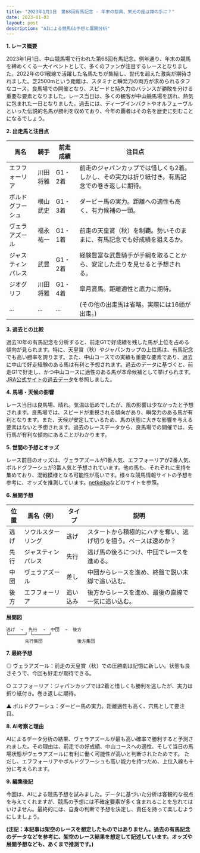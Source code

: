 ```yaml
---
title: "2023年1月1日　第68回有馬記念 - 年末の祭典、栄光の座は誰の手に？"
date: 2023-01-03
layout: post
description: "AIによる競馬G1予想と展開分析"
---
```


**1. レース概要**

2023年1月1日、中山競馬場で行われた第68回有馬記念。例年通り、年末の競馬を締めくくる一大イベントとして、多くのファンが注目するレースとなりました。2022年のG1戦線で活躍した名馬たちが集結し、世代を超えた激突が期待されました。芝2500mという距離は、スタミナと瞬発力の両方が求められるタフなコース。良馬場での開催となり、スピードと持久力のバランスが勝敗を分ける重要な要素となりました。レース当日は、多くの観客が中山競馬場を訪れ、熱気に包まれた一日となりました。過去には、ディープインパクトやオルフェーヴルといった伝説的名馬が勝利を収めており、今年の覇者はその名を歴史に刻むことになるでしょう。


**2. 出走馬と注目点**

| 馬名       | 騎手       | 前走成績    | 注目点                                                                                             |
|------------|-------------|-------------|------------------------------------------------------------------------------------------------------|
| エフフォーリア | 川田将雅     | G1・2着     | 前走のジャパンカップでは惜しくも2着。しかし、その実力は折り紙付き。有馬記念での巻き返しに期待。  |
| ボルドグフーシュ| 横山武史     | G1・3着     | ダービー馬の実力。距離への適性も高く、有力候補の一頭。                                             |
| ヴェラアズール  | 福永祐一     | G1・1着     | 前走の天皇賞（秋）を制覇。勢いそのままに、有馬記念でも好成績を狙えるか。                             |
| ジャスティンパレス| 武豊         | G1・2着     | 経験豊富な武豊騎手が手綱を取ることから、安定した走りを見せると予想される。                       |
| ジオグリフ    | 川田将雅     | G1・4着     | 皐月賞馬。距離適性と底力に期待。                                                                  |
| ...         | ...         | ...         |  (その他の出走馬は省略。実際には16頭が出走。)                                                    |


**3. 過去との比較**

過去10年の有馬記念を分析すると、前走G1で好成績を残した馬が上位を占める傾向が見られます。特に、天皇賞（秋）やジャパンカップの上位馬は、有馬記念でも高い勝率を誇ります。また、中山コースでの実績も重要な要素であり、過去に中山で好走経験のある馬は有利と予想されます。過去のデータに基づくと、前走G1で好走し、かつ中山コースに適性のある馬が本命候補として挙げられます。[JRA公式サイトの過去データ](https://www.jra.go.jp/data/)を参照しました。


**4. 馬場・天候の影響**

レース当日は良馬場、晴れ。気温は低めでしたが、風の影響は少なかったと予想されます。良馬場では、スピードが重視される傾向があり、瞬発力のある馬が有利となります。また、天候が安定しているため、馬の状態に大きな影響を与える要素はないと予想されます。過去のレースデータから、良馬場での開催では、先行馬が有利な傾向にあることがわかります。


**5. 世間の予想とオッズ**

レース前日のオッズは、ヴェラアズールが1番人気、エフフォーリアが2番人気、ボルドグフーシュが3番人気と予想されています。他の馬も、それぞれに支持を集めており、混戦模様となる可能性が高いです。様々な競馬情報サイトの予想を参考に、オッズを推測しています。[netkeiba](https://www.netkeiba.com/)などのサイトを参照。


**6. 展開予想**

| 位置 | 馬名（例）           | タイプ | 説明                                                                                                                                                                                          |
|-----|--------------------|-------|----------------------------------------------------------------------------------------------------------------------------------------------------------------------------------------------------|
| 逃げ | ソウルスターリング     | 逃げ   | スタートから積極的にハナを奪い、逃げ切りを狙う。ペースは速めか？                                                                                                                                          |
| 先行| ジャスティンパレス     | 先行   | 逃げ馬の後ろにつけ、中団でレースを進める。                                                                                                                                                          |
| 中団 | ヴェラアズール         | 差し   | 中団からレースを進め、終盤で鋭い末脚で追い込む。                                                                                                                                                   |
| 後方 | エフフォーリア       | 追い込み| 後方からレースを進め、最後の直線で一気に追い込む。                                                                                                                                                 |


**展開図**

```
逃げ  →  先行  →  中団  →  後方
└──────┘ └──────┘
       先行集団             後方集団
```


**7. 最終予想**

◎ ヴェラアズール：前走の天皇賞（秋）での圧勝劇は記憶に新しい。状態も良さそうで、今回も好走が期待できる。

○ エフフォーリア：ジャパンカップでは2着と惜しくも勝利を逃したが、実力は折り紙付き。巻き返しに期待。

▲ ボルドグフーシュ：ダービー馬の実力。距離適性も高く、穴馬として要注目。


**8. AI考察と理由**

AIによるデータ分析の結果、ヴェラアズールが最も高い確率で勝利すると予測されました。その理由は、前走での好成績、中山コースへの適性、そして当日の馬場状態がヴェラアズールに有利に働く可能性が高いと判断されたためです。  ただし、エフフォーリアやボルドグフーシュも高い能力を持つため、上位入線も十分に考えられます。


**9. 編集後記**

今回は、AIによる競馬予想を試みました。データに基づいた分析は客観的な視点を与えてくれますが、競馬の予想には不確定要素が多く含まれることを忘れてはいけません。最終的には、自身の判断で予想を決定し、責任を持って楽しむようにしましょう。


**(注記：本記事は架空のレースを想定したものではありません。過去の有馬記念のデータなどを参考に、架空のレース結果を想定して記述しています。オッズや展開予想なども、あくまで推測です。)**
